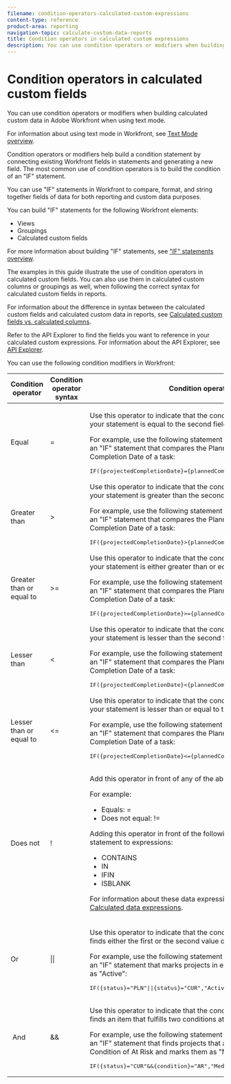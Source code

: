 ```yaml
---
filename: condition-operators-calculated-custom-expressions
content-type: reference
product-area: reporting
navigation-topic: calculate-custom-data-reports
title: Condition operators in calculated custom expressions
description: You can use condition operators or modifiers when building calculated custom data in Adobe Workfront when using text mode.
---
```


# Condition operators in calculated custom fields

You can use condition operators or modifiers when building calculated custom data in Adobe Workfront when using text mode.

For information about using text mode in&nbsp;Workfront, see [Text Mode overview](../../../reports-and-dashboards/reports/text-mode/understand-text-mode.md).

Condition operators or modifiers help build a condition statement by connecting existing Workfront fields in statements and generating a new field. The most common use of condition operators is to build the condition of an "IF" statement.

You can use "IF" statements in Workfront to compare, format, and string together fields of data for both reporting and custom data purposes.

You can build "IF" statements for the following Workfront elements:

* Views
* Groupings
* Calculated custom fields

For more information about building "IF" statements, see ["IF" statements overview](../../../reports-and-dashboards/reports/calc-cstm-data-reports/if-statements-overview.md).

The examples in this guide illustrate the use of condition operators in calculated custom fields. You can also use them in calculated custom columns or groupings as well, when following the correct syntax for calculated custom fields in reports.

For information about the difference in syntax between the calculated custom fields and calculated custom data in reports, see [Calculated custom fields vs. calculated columns](../../../reports-and-dashboards/reports/calc-cstm-data-reports/calculated-custom-fields-calculated-columns.md).

Refer to the API Explorer to find the fields you want to reference in your calculated custom expressions. For information about the API Explorer, see [API Explorer](../../../wf-api/general/api-explorer.md).

You can use the following condition modifiers in Workfront:

<table style="table-layout:auto"> 
 <col> 
 <col> 
 <col> 
 <thead> 
  <tr> 
   <th>Condition operator</th> 
   <th>Condition operator syntax</th> 
   <th>Condition operator definition</th> 
  </tr> 
 </thead> 
 <tbody> 
  <tr> 
   <td>Equal</td> 
   <td>= </td> 
   <td> <p>Use this operator to indicate that the condition is fulfilled when the first field of your statement is equal to the second field.</p> <p>For example, use the following statement in a calculated custom field to build an "IF" statement that compares the Planned Completion Date to the Projected Completion Date of a task: </p><pre>IF({projectedCompletionDate}={plannedCompletionDate},"On Track","Off Track")</pre> </td> 
  </tr> 
  <tr> 
   <td>Greater than </td> 
   <td>&gt; </td> 
   <td>Use this operator to indicate that the condition is fulfilled when the first field of your statement is greater than the second field. <p>For example, use the following statement in a calculated custom field to build an "IF" statement that compares the Planned Completion Date to the Projected Completion Date of a task: </p><pre>IF({projectedCompletionDate}&gt;{plannedCompletionDate},"Late","")</pre></td> 
  </tr> 
  <tr> 
   <td>Greater than or equal to </td> 
   <td>&gt;= </td> 
   <td>Use this operator to indicate that the condition is fulfilled when the first field of your statement is either greater than or equal to the second field. <p>For example, use the following statement in a calculated custom field to build an "IF" statement that compares the Planned Completion Date to the Projected Completion Date of a task: </p><pre>IF({projectedCompletionDate}&gt;={plannedCompletionDate},"Late","Early")</pre></td> 
  </tr> 
  <tr> 
   <td>Lesser than </td> 
   <td>&lt; </td> 
   <td>Use this operator to indicate that the condition is fulfilled when&nbsp; the first field of your statement is lesser than the second field. <p>For example, use the following statement in a calculated custom field to build an "IF" statement that compares the Planned Completion Date to the Projected Completion Date of a task: </p><pre>IF({projectedCompletionDate}&lt;{plannedCompletionDate},"Early","")</pre></td> 
  </tr> 
  <tr> 
   <td>Lesser than or equal to </td> 
   <td>&lt;= </td> 
   <td>Use this operator to indicate that the condition is fulfilled when&nbsp; the first field of your statement is lesser than or equal to the second field. <p>For example, use the following statement in a calculated custom field to build an "IF" statement that compares the Planned Completion Date to the Projected Completion Date of a task: </p><pre>IF({projectedCompletionDate}&lt;={plannedCompletionDate},"Early","Late")</pre></td> 
  </tr> 
  <tr> 
   <td>Does not </td> 
   <td>! </td> 
   <td> <p>Add this operator in front of any of the above operators to negate the operator. </p> <p>For example: </p> 
    <ul> 
     <li>Equals: = </li> 
     <li>Does not equal: != </li> 
    </ul> <p>Adding this operator in front of the following data expressions adds a negative statement to expressions: </p> 
    <ul> 
     <li>CONTAINS </li> 
     <li>IN </li> 
     <li>IFIN </li> 
     <li>ISBLANK </li> 
    </ul> <p>For information about these data expressions and for a complete list, see <a href="../../../reports-and-dashboards/reports/calc-cstm-data-reports/calculated-data-expressions.md" class="MCXref xref">Calculated data expressions</a>. </p> </td> 
  </tr> 
  <tr> 
   <td>Or </td> 
   <td>|| </td> 
   <td> <p>Use this operator to indicate that the condition is fulfilled when the expression&nbsp; finds either the first or the second value of your statement. </p> <p>For example, use the following statement in a calculated custom field to build an "IF" statement that marks projects in either the Current or Planning statuses as "Active": </p><pre>IF({status}="PLN"||{status}="CUR","Active","Not Active")</pre> </td> 
  </tr> 
  <tr> 
   <td>&nbsp;And </td> 
   <td>&amp;&amp; </td> 
   <td> <p>Use this operator to indicate that the condition is fulfilled when the expression&nbsp; finds an item that fulfills two conditions at the same time. </p> <p>For example, use the following statement in a calculated custom field to build an "IF" statement that finds projects that are in Current status and have a Condition of At Risk and marks them as "Mediation Needed." </p><pre>IF({status}="CUR"&&{condition}="AR","Mediation Needed",""))</pre> </td> 
  </tr> 
 </tbody> 
</table>

